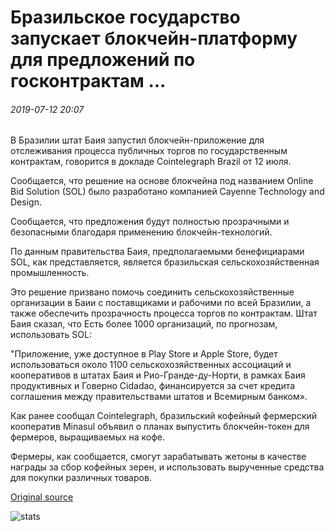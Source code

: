 # Бразильское государство запускает блокчейн-платформу для предложений по госконтрактам ...

###### 2019-07-12 20:07

В Бразилии штат Баия запустил блокчейн-приложение для отслеживания процесса публичных торгов по государственным контрактам, говорится в докладе Cointelegraph Brazil от 12 июля.

Сообщается, что решение на основе блокчейна под названием Online Bid Solution (SOL) было разработано компанией Cayenne Technology and Design.

Сообщается, что предложения будут полностью прозрачными и безопасными благодаря применению блокчейн-технологий.

По данным правительства Баия, предполагаемыми бенефициарами SOL, как представляется, является бразильская сельскохозяйственная промышленность.

Это решение призвано помочь соединить сельскохозяйственные организации в Баии с поставщиками и рабочими по всей Бразилии, а также обеспечить прозрачность процесса торгов по контрактам. Штат Баия сказал, что Есть более 1000 организаций, по прогнозам, использовать SOL:

"Приложение, уже доступное в Play Store и Apple Store, будет использоваться около 1100 сельскохозяйственных ассоциаций и кооперативов в штатах Баия и Рио-Гранде-ду-Норти, в рамках Баия продуктивных и Говерно Cidadao, финансируется за счет кредита соглашения между правительствами штатов и Всемирным банком».

Как ранее сообщал Cointelegraph, бразильский кофейный фермерский кооператив Minasul объявил о планах выпустить блокчейн-токен для фермеров, выращиваемых на кофе.

Фермеры, как сообщается, смогут зарабатывать жетоны в качестве награды за сбор кофейных зерен, и использовать вырученные средства для покупки различных товаров.

[Original source](https://cointelegraph.com/news/brazilian-state-launches-blockchain-platform-for-government-contract-bids)

![stats](https://c.statcounter.com/11760860/0/a89fa40b/1/ "stats")